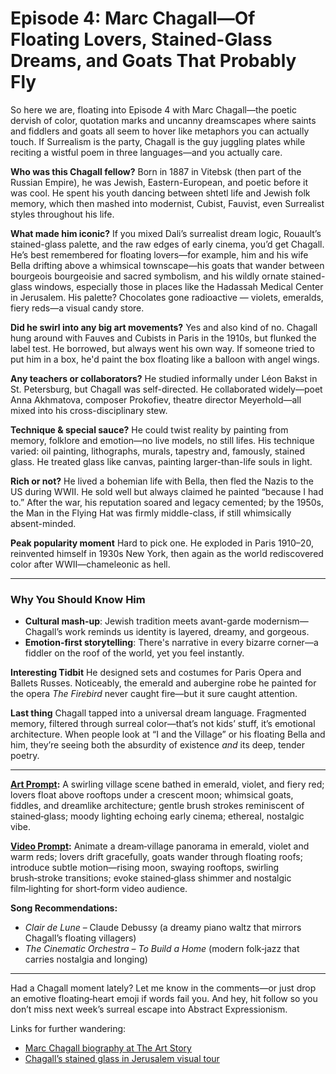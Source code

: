 # Episode 4: Marc Chagall—Of Floating Lovers, Stained-Glass Dreams, and Goats That Probably Fly

So here we are, floating into Episode 4 with Marc Chagall—the poetic dervish of color, quotation marks and uncanny dreamscapes where saints and fiddlers and goats all seem to hover like metaphors you can actually touch. If Surrealism is the party, Chagall is the guy juggling plates while reciting a wistful poem in three languages—and you actually care.

**Who was this Chagall fellow?**
Born in 1887 in Vitebsk (then part of the Russian Empire), he was Jewish, Eastern-European, and poetic before it was cool. He spent his youth dancing between shtetl life and Jewish folk memory, which then mashed into modernist, Cubist, Fauvist, even Surrealist styles throughout his life.

**What made him iconic?**
If you mixed Dali’s surrealist dream logic, Rouault’s stained-glass palette, and the raw edges of early cinema, you’d get Chagall. He’s best remembered for floating lovers—for example, him and his wife Bella drifting above a whimsical townscape—his goats that wander between bourgeois bourgeoisie and sacred symbolism, and his wildly ornate stained-glass windows, especially those in places like the Hadassah Medical Center in Jerusalem. His palette? Chocolates gone radioactive — violets, emeralds, fiery reds—a visual candy store.

**Did he swirl into any big art movements?**
Yes and also kind of no. Chagall hung around with Fauves and Cubists in Paris in the 1910s, but flunked the label test. He borrowed, but always went his own way. If someone tried to put him in a box, he'd paint the box floating like a balloon with angel wings.

**Any teachers or collaborators?**
He studied informally under Léon Bakst in St. Petersburg, but Chagall was self-directed. He collaborated widely—poet Anna Akhmatova, composer Prokofiev, theatre director Meyerhold—all mixed into his cross-disciplinary stew.

**Technique & special sauce?**
He could twist reality by painting from memory, folklore and emotion—no live models, no still lifes. His technique varied: oil painting, lithographs, murals, tapestry and, famously, stained glass. He treated glass like canvas, painting larger-than-life souls in light.

**Rich or not?**
He lived a bohemian life with Bella, then fled the Nazis to the US during WWII. He sold well but always claimed he painted “because I had to.” After the war, his reputation soared and legacy cemented; by the 1950s, the Man in the Flying Hat was firmly middle-class, if still whimsically absent-minded.

**Peak popularity moment**
Hard to pick one. He exploded in Paris 1910–20, reinvented himself in 1930s New York, then again as the world rediscovered color after WWII—chameleonic as hell.

---

### Why You Should Know Him

* **Cultural mash-up**: Jewish tradition meets avant-garde modernism—Chagall’s work reminds us identity is layered, dreamy, and gorgeous.
* **Emotion-first storytelling**: There's narrative in every bizarre corner—a fiddler on the roof of the world, yet you feel instantly.

**Interesting Tidbit**
He designed sets and costumes for Paris Opera and Ballets Russes. Noticeably, the emerald and aubergine robe he painted for the opera *The Firebird* never caught fire—but it sure caught attention.

**Last thing**
Chagall tapped into a universal dream language. Fragmented memory, filtered through surreal color—that’s not kids’ stuff, it’s emotional architecture. When people look at “I and the Village” or his floating Bella and him, they’re seeing both the absurdity of existence *and* its deep, tender poetry.

---

**[Art Prompt](https://lumaiere.com/?gallery=surrealism2):**
A swirling village scene bathed in emerald, violet, and fiery red; lovers float above rooftops under a crescent moon; whimsical goats, fiddles, and dreamlike architecture; gentle brush strokes reminiscent of stained‑glass; moody lighting echoing early cinema; ethereal, nostalgic vibe.

**[Video Prompt](https://www.tiktok.com/@davelumai/video/7526369035110468895):**
Animate a dream‑village panorama in emerald, violet and warm reds; lovers drift gracefully, goats wander through floating roofs; introduce subtle motion—rising moon, swaying rooftops, swirling brush‑stroke transitions; evoke stained‑glass shimmer and nostalgic film‑lighting for short‑form video audience.

**Song Recommendations:**

* *Clair de Lune* – Claude Debussy (a dreamy piano waltz that mirrors Chagall’s floating villagers)
* *The Cinematic Orchestra – To Build a Home* (modern folk‑jazz that carries nostalgia and longing)

---

Had a Chagall moment lately? Let me know in the comments—or just drop an emotive floating‑heart emoji if words fail you. And hey, hit follow so you don’t miss next week’s surreal escape into Abstract Expressionism.

Links for further wandering:

* [Marc Chagall biography at The Art Story](https://www.theartstory.org/artist/chagall-marc/)
* [Chagall’s stained glass in Jerusalem visual tour](https://www.hadassah.org/story/chagalls-windows-a-source-of-light-in-dark-times)
